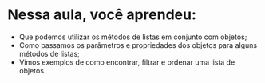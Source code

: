 # Nessa aula, você aprendeu: 

- Que podemos utilizar os métodos de listas em conjunto com objetos;
- Como passamos os parâmetros e propriedades dos objetos para alguns métodos de listas;
- Vimos exemplos de como encontrar, filtrar e ordenar uma lista de objetos.